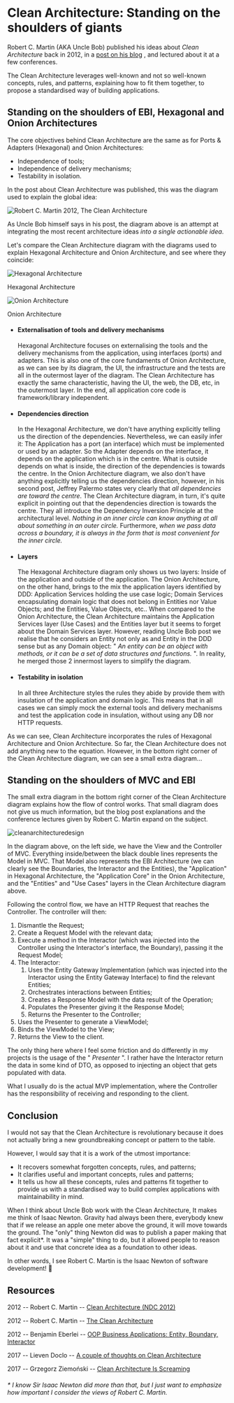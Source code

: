 # Clean Architecture: Standing on the shoulders of giants

Robert C. Martin (AKA Uncle Bob) published his ideas about _Clean
Architecture_ back in 2012, in a [post on his
blog](https://blog.8thlight.com/uncle-bob/2012/08/13/the-clean-architecture.html)
, and lectured about it at a few conferences.

The Clean Architecture leverages well-known and not so
well-known concepts, rules, and patterns, explaining how to fit them
together, to propose a standardised way of building applications.

## **Standing on the shoulders of EBI, Hexagonal and Onion Architectures**

The core objectives behind Clean Architecture are the same as for Ports
& Adapters (Hexagonal) and Onion Architectures:

- Independence of tools;
- Independence of delivery mechanisms;
- Testability in isolation.

In the post about Clean Architecture was published, this was the diagram
used to explain the global idea:

![Robert C. Martin 2012, [The Clean
Architecture](https://blog.8thlight.com/uncle-bob/2012/08/13/the-clean-architecture.html)](https://herbertograca.files.wordpress.com/2017/04/cleanarchitecture-5c6d7ec787d447a81b708b73abba1680.jpg?w=1100)

As Uncle Bob himself says in his post, the diagram above is an attempt
at integrating the most recent architecture ideas _into a single
actionable idea_.

Let's compare the Clean Architecture diagram with the diagrams used to
explain Hexagonal Architecture and Onion Architecture, and see where
they coincide:

![Hexagonal Architecture](https://herbertograca.files.wordpress.com/2017/04/hexagonal_original.gif?w=567&h=371 "hexagonal_original")

Hexagonal Architecture

![Onion Architecture](https://herbertograca.files.wordpress.com/2017/04/4ioq9.png?w=525&h=371 "4ioq9")

Onion Architecture

- #### Externalisation of tools and delivery mechanisms

  Hexagonal Architecture focuses on externalising the tools and the
  delivery mechanisms from the application, using interfaces (ports)
  and adapters. This is also one of the core fundaments of Onion
  Architecture, as we can see by its diagram, the UI, the
  infrastructure and the tests are all in the outermost layer of the
  diagram. The Clean Architecture has exactly the same characteristic,
  having the UI, the web, the DB, etc, in the outermost layer. In the
  end, all application core code is framework/library independent.

- #### Dependencies direction

  In the Hexagonal Architecture, we don't have anything explicitly
  telling us the direction of the dependencies. Nevertheless, we can
  easily infer it: The Application has a port (an interface) which
  must be implemented or used by an adapter. So the Adapter depends on
  the interface, it depends on the application which is in the centre.
  What is outside depends on what is inside, the direction of the
  dependencies is towards the centre. In the Onion Architecture
  diagram, we also don't have anything explicitly telling us the
  dependencies direction, however, in his second post, Jeffrey Palermo
  states very clearly that _all dependencies are toward the centre_.
  The Clean Architecture diagram, in turn, it's quite explicit in
  pointing out that the dependencies direction is towards the centre.
  They all introduce the Dependency Inversion Principle at the
  architectural level. _Nothing in an inner circle can know anything
  at all about something in an outer circle._ Furthermore, _when we
  pass data across a boundary, it is always in the form that is most
  convenient for the inner circle._

- #### Layers

  The Hexagonal Architecture diagram only shows us two layers: Inside
  of the application and outside of the application. The Onion
  Architecture, on the other hand, brings to the mix the application
  layers identified by DDD: Application Services holding the use case
  logic; Domain Services encapsulating domain logic that does not
  belong in Entities nor Value Objects; and the Entities, Value
  Objects, etc.. When compared to the Onion Architecture, the Clean
  Architecture maintains the Application Services layer (Use Cases)
  and the Entities layer but it seems to forget about the Domain
  Services layer. However, reading Uncle Bob post we realise that he
  considers an Entity not only as and Entity in the DDD sense but as
  any Domain object: " _An entity can be an object with methods, or it
  can be a set of data structures and functions._ ". In reality, he
  merged those 2 innermost layers to simplify the diagram.

- #### Testability in isolation

  In all three Architecture styles the rules they abide by provide
  them with insulation of the application and domain logic. This means
  that in all cases we can simply mock the external tools and delivery
  mechanisms and test the application code in insulation, without
  using any DB nor HTTP requests.

As we can see, Clean Architecture incorporates the rules of Hexagonal
Architecture and Onion Architecture. So far, the Clean Architecture does
not add anything new to the equation. However, in the bottom right
corner of the Clean Architecture diagram, we can see a small extra
diagram...

## **Standing on the shoulders of MVC and EBI**

The small extra diagram in the bottom right corner of the Clean
Architecture diagram explains how the flow of control works. That small
diagram does not give us much information, but the blog post
explanations and the conference lectures given by Robert C. Martin
expand on the subject.

![cleanarchitecturedesign](https://herbertograca.files.wordpress.com/2017/04/cleanarchitecturedesign.png?w=1100)

In the diagram above, on the left side, we have the View and the
Controller of MVC. Everything inside/between the black double lines
represents the Model in MVC. That Model also represents the EBI
Architecture (we can clearly see the Boundaries, the Interactor and the
Entities), the "Application" in Hexagonal Architecture, the "Application
Core" in the Onion Architecture, and the "Entities" and "Use Cases"
layers in the Clean Architecture diagram above.

Following the control flow, we have an HTTP Request that reaches the
Controller. The controller will then:

1.  Dismantle the Request;
2.  Create a Request Model with the relevant data;
3.  Execute a method in the Interactor (which was injected into the
    Controller using the Interactor's interface, the Boundary), passing
    it the Request Model;
4.  The Interactor:
    1.  Uses the Entity Gateway Implementation (which was injected into
        the Interactor using the Entity Gateway Interface) to find the
        relevant Entities;
    2.  Orchestrates interactions between Entities;
    3.  Creates a Response Model with the data result of the Operation;
    4.  Populates the Presenter giving it the Response Model;
    5.  Returns the Presenter to the Controller;
5.  Uses the Presenter to generate a ViewModel;
6.  Binds the ViewModel to the View;
7.  Returns the View to the client.

The only thing here where I feel some friction and do differently in my
projects is the usage of the " _Presenter_ ". I rather have the
Interactor return the data in some kind of DTO, as opposed to injecting
an object that gets populated with data.

What I usually do is the actual MVP implementation, where the Controller
has the responsibility of receiving and responding to the client.

## **Conclusion**

I would not say that the Clean Architecture is revolutionary because it
does not actually bring a new groundbreaking concept or pattern to the
table.

However, I would say that it is a work of the utmost importance:

- It recovers somewhat forgotten concepts, rules, and patterns;
- It clarifies useful and important concepts, rules and patterns;
- It tells us how all these concepts, rules and patterns fit together
  to provide us with a standardised way to build complex applications
  with maintainability in mind.

When I think about Uncle Bob work with the Clean Architecture, It makes
me think of Isaac Newton. Gravity had always been there, everybody knew
that if we release an apple one meter above the ground, it will move
towards the ground. The "only" thing Newton did was to publish a paper
making that fact explicit\*. It was a "simple" thing to do, but it
allowed people to reason about it and use that concrete idea as a
foundation to other ideas.

In other words, I see Robert C. Martin is the Isaac Newton of software
development! 🙂

## **Resources**

2012 -- Robert C. Martin -- [Clean Architecture (NDC 2012)](https://youtu.be/Nltqi7ODZTM)

2012 -- Robert C. Martin -- [The Clean
Architecture](https://blog.8thlight.com/uncle-bob/2012/08/13/the-clean-architecture.html)

2012 -- Benjamin Eberlei -- [OOP Business Applications: Entity,
Boundary,
Interactor](https://beberlei.de/2012/08/13/oop_business_applications_entity_boundary_interactor.html)

2017 -- Lieven Doclo -- [A couple of thoughts on Clean
Architecture](https://www.insaneprogramming.be/article/2017/02/14/thoughts-on-clean-architecture/)

2017 -- Grzegorz Ziemoński -- [Clean Architecture Is
Screaming](https://dzone.com/articles/clean-architecture-is-screaming)

###### \* I know Sir Isaac Newton did more than that, but I just want to emphasize how important I consider the views of Robert C. Martin.
